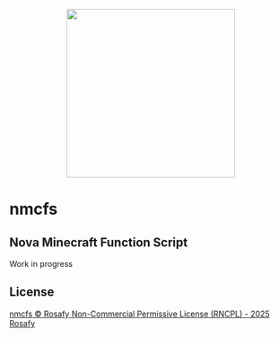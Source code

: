 <p align="center">
  <img width="300" height="300" src="https://github.com/rosafy/nmcfs/blob/main/nmcfs_templogo.png">
</p>

# nmcfs
## Nova Minecraft Function Script
Work in progress 
## License
[nmcfs © Rosafy Non-Commercial Permissive License (RNCPL) - 2025 Rosafy](https://github.com/rosafy/nmcfs/blob/main/LICENSE)
